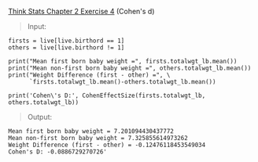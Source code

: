 [Think Stats Chapter 2 Exercise 4](http://greenteapress.com/thinkstats2/html/thinkstats2003.html#toc24) (Cohen's d)

>Input:
```
firsts = live[live.birthord == 1]
others = live[live.birthord != 1]

print("Mean first born baby weight =", firsts.totalwgt_lb.mean())
print("Mean non-first born baby weight =", others.totalwgt_lb.mean())
print("Weight Difference (first - other) =", \
      `firsts.totalwgt_lb.mean()-others.totalwgt_lb.mean())

print('Cohen\'s D:', CohenEffectSize(firsts.totalwgt_lb, others.totalwgt_lb))
```
>Output:
```
Mean first born baby weight = 7.201094430437772
Mean non-first born baby weight = 7.325855614973262
Weight Difference (first - other) = -0.12476118453549034
Cohen's D: -0.0886729270726'
```
